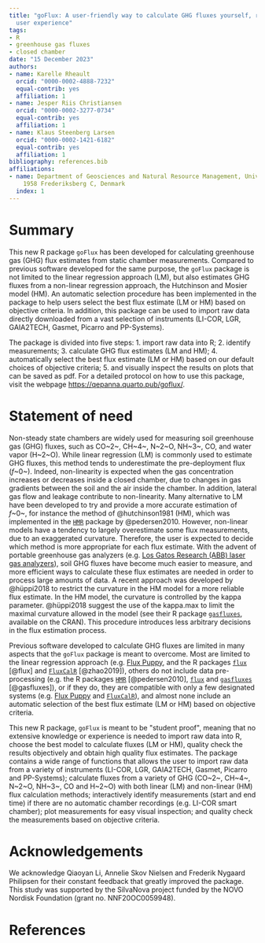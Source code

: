 ```yaml
---
title: "goFlux: A user-friendly way to calculate GHG fluxes yourself, regardless of
  user experience"
tags:
- R
- greenhouse gas fluxes
- closed chamber
date: "15 December 2023"
authors:
- name: Karelle Rheault
  orcid: "0000-0002-4888-7232"
  equal-contrib: yes
  affiliation: 1
- name: Jesper Riis Christiansen
  orcid: "0000-0002-3277-0734"
  equal-contrib: yes
  affiliation: 1
- name: Klaus Steenberg Larsen
  orcid: "0000-0002-1421-6182"
  equal-contrib: yes
  affiliation: 1
bibliography: references.bib
affiliations:
- name: Department of Geosciences and Natural Resource Management, University of Copenhagen,
    1958 Frederiksberg C, Denmark
  index: 1
---
```


# Summary

This new R package `goFlux` has been developed for calculating greenhouse gas (GHG) flux estimates from static chamber measurements. Compared to previous software developed for the same purpose, the `goFlux` package is not limited to the linear regression approach (LM), but also estimates GHG fluxes from a non-linear regression approach, the Hutchinson and Mosier model (HM). An automatic selection procedure has been implemented in the package to help users select the best flux estimate (LM or HM) based on objective criteria. In addition, this package can be used to import raw data directly downloaded from a vast selection of instruments (LI-COR, LGR, GAIA2TECH, Gasmet, Picarro and PP-Systems).

The package is divided into five steps: 1. import raw data into R; 2. identify measurements; 3. calculate GHG flux estimates (LM and HM); 4. automatically select the best flux estimate (LM or HM) based on our default choices of objective criteria; 5. and visually inspect the results on plots that can be saved as pdf. For a detailed protocol on how to use this package, visit the webpage <https://qepanna.quarto.pub/goflux/>.

# Statement of need

Non-steady state chambers are widely used for measuring soil greenhouse gas (GHG) fluxes, such as CO~2~, CH~4~, N~2~O, NH~3~, CO, and water vapor (H~2~O). While linear regression (LM) is commonly used to estimate GHG fluxes, this method tends to underestimate the pre-deployment flux (*f*~0~). Indeed, non-linearity is expected when the gas concentration increases or decreases inside a closed chamber, due to changes in gas gradients between the soil and the air inside the chamber. In addition, lateral gas flow and leakage contribute to non-linearity. Many alternative to LM have been developed to try and provide a more accurate estimation of *f*~0~, for instance the method of @hutchinson1981 (HM), which was implemented in the [`HMR`](https://cran.r-project.org/package=HMR) package by @pedersen2010. However, non-linear models have a tendency to largely overestimate some flux measurements, due to an exaggerated curvature. Therefore, the user is expected to decide which method is more appropriate for each flux estimate. With the advent of portable greenhouse gas analyzers (e.g. [Los Gatos Research (ABB) laser gas analyzers](https://new.abb.com/products/measurement-products/analytical/laser-gas-analyzers/laser-analyzers/lgr-icos-portable-analyzers)), soil GHG fluxes have become much easier to measure, and more efficient ways to calculate these flux estimates are needed in order to process large amounts of data. A recent approach was developed by @hüppi2018 to restrict the curvature in the HM model for a more reliable flux estimate. In the HM model, the curvature is controlled by the kappa parameter. @hüppi2018 suggest the use of the kappa.max to limit the maximal curvature allowed in the model (see their R package [`gasfluxes`](https://cran.r-project.org/package=gasfluxes), available on the CRAN). This procedure introduces less arbitrary decisions in the flux estimation process.

Previous software developed to calculate GHG fluxes are limited in many aspects that the `goFlux` package is meant to overcome. Most are limited to the linear regression approach (e.g. [Flux Puppy](https://www.sciencedirect.com/science/article/pii/S0168192319301522), and the R packages [`flux`](https://cran.r-project.org/package=flux) [@flux] and [`FluxCalR`](https://github.com/junbinzhao/FluxCalR) [@zhao2019]), others do not include data pre-processing (e.g. the R packages [`HMR`](https://cran.r-project.org/package=HMR) [@pedersen2010], [`flux`](https://cran.r-project.org/package=flux) and [`gasfluxes`](https://cran.r-project.org/package=gasfluxes) [@gasfluxes]), or if they do, they are compatible with only a few designated systems (e.g. [Flux Puppy](https://www.sciencedirect.com/science/article/pii/S0168192319301522) and [`FluxCalR`](https://github.com/junbinzhao/FluxCalR)), and almost none include an automatic selection of the best flux estimate (LM or HM) based on objective criteria.

This new R package, `goFlux` is meant to be "student proof", meaning that no extensive knowledge or experience is needed to import raw data into R, choose the best model to calculate fluxes (LM or HM), quality check the results objectively and obtain high quality flux estimates. The package contains a wide range of functions that allows the user to import raw data from a variety of instruments (LI-COR, LGR, GAIA2TECH, Gasmet, Picarro and PP-Systems); calculate fluxes from a variety of GHG (CO~2~, CH~4~, N~2~O, NH~3~, CO and H~2~O) with both linear (LM) and non-linear (HM) flux calculation methods; interactively identify measurements (start and end time) if there are no automatic chamber recordings (e.g. LI-COR smart chamber); plot measurements for easy visual inspection; and quality check the measurements based on objective criteria.

# Acknowledgements

We acknowledge Qiaoyan Li, Annelie Skov Nielsen and Frederik Nygaard Philipsen for their constant feedback that greatly improved the package. This study was supported by the SilvaNova project funded by the NOVO Nordisk Foundation (grant no. NNF20OC0059948).

# References
